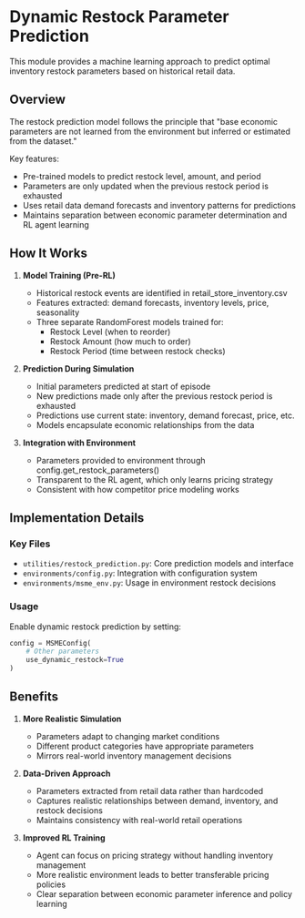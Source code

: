 # Dynamic Restock Parameter Prediction

This module provides a machine learning approach to predict optimal inventory restock parameters based on historical retail data.

## Overview

The restock prediction model follows the principle that "base economic parameters are not learned from the environment but inferred or estimated from the dataset." 

Key features:
- Pre-trained models to predict restock level, amount, and period
- Parameters are only updated when the previous restock period is exhausted
- Uses retail data demand forecasts and inventory patterns for predictions
- Maintains separation between economic parameter determination and RL agent learning

## How It Works

1. **Model Training (Pre-RL)**
   - Historical restock events are identified in retail_store_inventory.csv
   - Features extracted: demand forecasts, inventory levels, price, seasonality
   - Three separate RandomForest models trained for:
     - Restock Level (when to reorder)
     - Restock Amount (how much to order)
     - Restock Period (time between restock checks)
   
2. **Prediction During Simulation**
   - Initial parameters predicted at start of episode
   - New predictions made only after the previous restock period is exhausted
   - Predictions use current state: inventory, demand forecast, price, etc.
   - Models encapsulate economic relationships from the data

3. **Integration with Environment**
   - Parameters provided to environment through config.get_restock_parameters()
   - Transparent to the RL agent, which only learns pricing strategy
   - Consistent with how competitor price modeling works

## Implementation Details

### Key Files
- `utilities/restock_prediction.py`: Core prediction models and interface
- `environments/config.py`: Integration with configuration system
- `environments/msme_env.py`: Usage in environment restock decisions

### Usage
Enable dynamic restock prediction by setting:
```python
config = MSMEConfig(
    # Other parameters
    use_dynamic_restock=True
)
```

## Benefits

1. **More Realistic Simulation**
   - Parameters adapt to changing market conditions
   - Different product categories have appropriate parameters
   - Mirrors real-world inventory management decisions

2. **Data-Driven Approach**
   - Parameters extracted from retail data rather than hardcoded
   - Captures realistic relationships between demand, inventory, and restock decisions
   - Maintains consistency with real-world retail operations

3. **Improved RL Training**
   - Agent can focus on pricing strategy without handling inventory management
   - More realistic environment leads to better transferable pricing policies
   - Clear separation between economic parameter inference and policy learning 